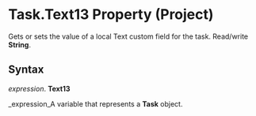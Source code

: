 
# Task.Text13 Property (Project)

Gets or sets the value of a local Text custom field for the task. Read/write  **String**.


## Syntax

 _expression_. **Text13**

 _expression_A variable that represents a  **Task** object.

